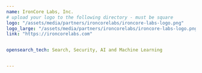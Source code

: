 ```yaml
---
name: IronCore Labs, Inc.
# upload your logo to the following directory - must be square
logo: "/assets/media/partners/ironcorelabs/ironcore-labs-logo.png"
logo_large: "/assets/media/partners/ironcorelabs/ironcore-labs-logo.png"
link: "https://ironcorelabs.com"


opensearch_tech: Search, Security, AI and Machine Learning


---
```

